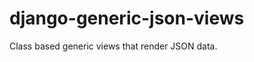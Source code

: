django-generic-json-views
=========================

Class based generic views that render JSON data. 
